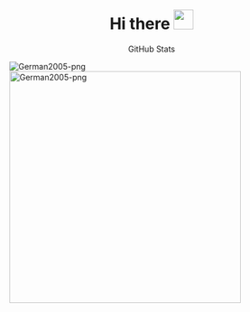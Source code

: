 <h1 align="center"><b>Hi there </b><img src="https://media.giphy.com/media/hvRJCLFzcasrR4ia7z/giphy.gif" width="35"></h1>
<p align="center">GitHub Stats</p>
<p><img align="left" src="https://github-readme-stats.vercel.app/api/top-langs?username=German2005-png&show_icons=true&locale=en&layout=compact" alt="German2005-png" /></p>

<p>&nbsp;<img align="center" src="https://github-readme-stats.vercel.app/api?username=German2005-png&show_icons=true&locale=en" alt="German2005-png" width="410" /></p>
<!--
**German2005-png/German2005-png** is a ✨ _special_ ✨ repository because its `README.md` (this file) appears on your GitHub profile.

Here are some ideas to get you started:

- 🔭 I’m currently working on ...
- 🌱 I’m currently learning ...
- 👯 I’m looking to collaborate on ...
- 🤔 I’m looking for help with ...
- 💬 Ask me about ...
- 📫 How to reach me: ...
- 😄 Pronouns: ...
- ⚡ Fun fact: ...
-->


